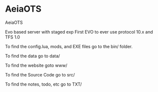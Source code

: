 AeiaOTS
=======

AeiaOTS

Evo based server with staged exp
First EVO to ever use protocol 10.x and TFS 1.0


To find the config.lua, mods, and EXE files go to the bin/ folder.

To find the data go to data/

To find the website goto www/

To find the Source Code go to src/

To find the notes, todo, etc go to TXT/
